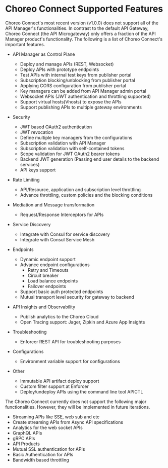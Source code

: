 # Choreo Connect Supported Features

Choreo Connect's most recent version (v1.0.0) does not support all of the API Manager's functionalities. In contrast to the default API Gateway, Choreo Connect (the API Microgateway) only offers a fraction of the API Manager product's functionality. The following is a list of Choreo Connect's important features.


- API Manager as Control Plane
    - Deploy and manage APIs (REST, Websocket)
    - Deploy APIs with prototype endpoints
    - Test APIs with internal test keys from publisher portal
    - Subscription blocking/unblocking from publisher portal
    - Applying CORS configuration from publisher portal
    - Key managers can be added from API Manager admin portal
    - Websocket APIs (JWT authentication and throttling supported)
    - Support virtual hosts(Vhosts) to expose the APIs
    - Support publishing APIs to multiple gateway environments


- Security
    - JWT based OAuth2 authentication
    - JWT revocation
    - Define multiple key managers from the configurations
    - Subscription validation with API Manager
    - Subscription validation with self-contained tokens
    - Scope validation for JWT OAuth2 bearer tokens
    - Backend JWT generation (Passing end user details to the backend services)
    - API keys support

- Rate Limiting
    - API/Resource, application and subscription level throttling 
    - Advance throttling, custom policies and the blocking conditions

- Mediation and Message transformation
    - Request/Response Interceptors for APIs

- Service Discovery
    - Integrate with Consul for service discovery
    - Integrate with Consul Service Mesh

- Endpoints
    - Dynamic endpoint support
    - Advance endpoint configurations
        - Retry and Timeouts
        - Circuit breaker
        - Load balance endpoints
        - Failover endpoints
    - Support basic auth protected endpoints
    - Mutual transport level security for gateway to backend

- API Insights and Observability
    - Publish analytics to the Choreo Cloud
    - Open Tracing support: Jager, Zipkin and Azure App Insights 

- Troubleshooting 
    - Enforcer REST API for troubleshooting purposes

- Configurations
    - Environment variable support for configurations

- Other
    - Immutable API artifact deploy support
    - Custom filter support at Enforcer
    - Deploy/undeploy APIs using the command line tool APICTL

The Choreo Connect currently does not support the following major functionalities. However, they will be implemented in future iterations.

- Streaming APIs like SSE, web sub and etc
- Create streaming APIs from Async API specifications
- Analytics for the web socket APIs
- GraphQL APIs
- gRPC APIs
- API Products
- Mutual SSL authentication for APIs
- Basic Authentication for APIs
- Bandwidth based throttling
  